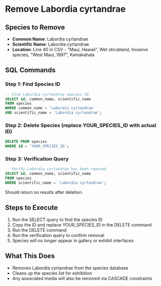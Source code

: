 # Remove Labordia cyrtandrae

## Species to Remove
- **Common Name**: Labordia cyrtandrae
- **Scientific Name**: Labordia cyrtandrae
- **Location**: Line 40 in CSV - "Maui, Hawaii", Wet shrubland, Invasive species, "West Maui, 1997", Kamakahala

## SQL Commands

### Step 1: Find Species ID
```sql
-- Find Labordia cyrtandrae species ID
SELECT id, common_name, scientific_name 
FROM species 
WHERE common_name = 'Labordia cyrtandrae' 
AND scientific_name = 'Labordia cyrtandrae';
```

### Step 2: Delete Species (replace YOUR_SPECIES_ID with actual ID)
```sql
DELETE FROM species 
WHERE id = 'YOUR_SPECIES_ID';
```

### Step 3: Verification Query
```sql
-- Verify Labordia cyrtandrae has been removed
SELECT id, common_name, scientific_name 
FROM species 
WHERE scientific_name = 'Labordia cyrtandrae';
```

Should return no results after deletion.

## Steps to Execute
1. Run the SELECT query to find the species ID
2. Copy the ID and replace YOUR_SPECIES_ID in the DELETE command
3. Run the DELETE command
4. Run the verification query to confirm removal
5. Species will no longer appear in gallery or exhibit interfaces

## What This Does
- Removes Labordia cyrtandrae from the species database
- Cleans up the species list for exhibition
- Any associated media will also be removed via CASCADE constraints